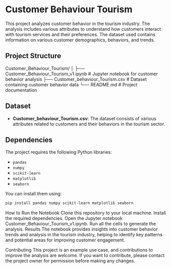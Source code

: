 # Customer Behaviour Tourism

This project analyzes customer behavior in the tourism industry. The analysis includes various attributes to understand how customers interact with tourism services and their preferences. The dataset used contains information on various customer demographics, behaviors, and trends.

## Project Structure
Customer_Behaviour_Tourism/
│
├── Customer_Behaviour_Tourism_v1.ipynb   # Jupyter notebook for customer behavior analysis
├── Customer_behaviour_Tourism.csv        # Dataset containing customer behavior data
└── README.md                             # Project documentation

## Dataset

- **Customer_behaviour_Tourism.csv**: The dataset consists of various attributes related to customers and their behaviors in the tourism sector.

## Dependencies

The project requires the following Python libraries:

- `pandas`
- `numpy`
- `scikit-learn`
- `matplotlib`
- `seaborn`

You can install them using:

```bash
pip install pandas numpy scikit-learn matplotlib seaborn
```

How to Run the Notebook
Clone this repository to your local machine.
Install the required dependencies.
Open the Jupyter notebook Customer_Behaviour_Tourism_v1.ipynb.
Run all the cells to generate the analysis.
Results
The notebook provides insights into customer behavior trends and analysis in the tourism industry, helping to identify key patterns and potential areas for improving customer engagement.

Contributing
This project is an example use case, and contributions to improve the analysis are welcome. If you want to contribute, please contact the project owner for permission before making any changes.
